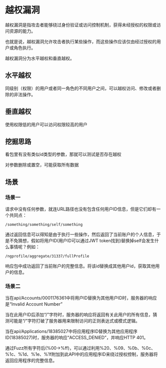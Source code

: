# 越权漏洞

越权漏洞是指攻击者能够绕过身份验证或访问控制机制，获得未经授权的权限或访问资源的能力。

也就是说，越权漏洞允许攻击者执行某些操作，而这些操作应该仅由经过授权的用户或角色执行。

越权漏洞分为水平越权和垂直越权。

## 水平越权

同级别（权限）的用户或者同一角色的不同用户之间，可以越权访问、修改或者删除的非法操作。

## 垂直越权

使用权限低的用户可以访问权限较高的用户

## 挖掘思路

看包里有没有类似id类型的参数，那就可以测试是否存在越权

对参数删除或置空，可能获取所有数据

## 场景

### 场景一

请求中没有任何参数，就连URL路径也没有包含任何用户ID信息，但是它们却有一个共同点：

    /something/something/self/something
    
通过返回信息可以得知是由于执行一些操作，然后返回了当前账户的个人信息，于是不免猜想，假如将用户ID(用户ID可以通过JWT token找到)替换掉self会发生什么事情呢？例如：

    /ngprofile/aggregate/31337/fullProfile
    
响应包中成功返回了当前账户的完整信息。将该id替换成其他用户id，获取其他用户的信息。

### 场景二

当在api/Accounts/0001176361中将用户ID替换为其他用户ID时，服务器的响应是“Invalid Account Number”

当在此用户ID后添加“/”字符时，服务器的响应将返回有关此用户的所有信息，猜测可能是“/”字符打破了服务器用来限制访问的正则表达式或模式逻辑。

当在api/Applications/18385027中将应用程序ID替换为其他应用程序ID(18385027)时，服务器的响应“ACCESS_DENIED”，并响应HTTP 401。

通过Fuzz所有字符后(%00->%ff)，可以通过利用%20、%09、%0b、%0c、%1c、%1d、%1e、%1f附加到此API中的应用程序ID来绕过授权控制，服务器将返回应用程序的完整信息。